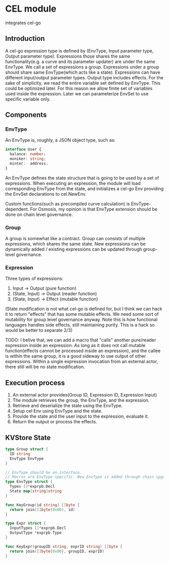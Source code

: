 # CEL module

integrates cel-go

## Introduction

A cel-go expression type is defined by (EnvType, Input parameter type, Output parameter type).
Expressions those shares the same functionality(e.g. a curve and its parameter updater) are under the same EnvType.
We call a set of expressions a group. Expressions under a group should share same EnvType(which acts like a state). 
Expressions can have different input/output parameter types. Output type includes effects.
For the sake of simplicity, we read the entire variable set defined by EnvType. This could be optimized later.
For this reason we allow finite set of variables used inside the expression.
Later we can parameterize EnvSet to use specific variable only.

## Components

### EnvType

An EnvType is, roughly, a JSON object type, such as:

```ts
interface User {
  balance: number;
  moniker: string;
  minter:  address;
}
```

An EnvType defines the state structure that is going to be used by a set of expressions.
When executing an expression, the module will load corresponding EnvType from the state,
and initializes a cel-go Env providing the EnvSet declarations to cel.NewEnv.

Custom functions(such as precompiled curve calculation) is EnvType-dependent. 
For Osmosis, my opinion is that EnvType extension should be done on chain level governance.

### Group

A group is somewhat like a contract. Group can consists of multiple expressions, which shares the same state.
New expressions can be dynamically added / existing expressions can be updated through group-level governance.

### Expression

Three types of expressions:
1. Input -> Output (pure function)
2. (State, Input) -> Output (reader function)
3. (State, Input) -> Effect (mutable function)

(State modification is not what cel-go is defined for, but I think we can hack it to return "effects" that 
has some mutable effects. We need some sort of mutability for group level governance anyway. Note this is 
how functional languages handles side effects, still maintaining purity. This is a hack so would be better to separate 2/3)

TODO: I belive that, we can add a macro that "calls" another pure/reader expression inside an expression. 
As long as it does not call mutable function(effects cannot be processed inside an expression), and the callee
is within the same group, it is a good sideway to use output of other expressions. 
Within a single expression invocation from an external actor, there still will be no state modification.

## Execution process

1. An external actor provides(Group ID, Expression ID, Expression Input)
2. The module retrieves the group, the EnvType, and the expression.
3. Retrieve and deserialize the state using the EnvType.
4. Setup cel Env using EnvType and the state.
5. Provide the state and the user input to the expression, evaluate it.
6. Return the output or process the effects.

## KVStore State

```go
type Group struct {
  ID string
  EnvType EnvType
}

// EnvType should be an interface.
// Macros are EnvType specific. New EnvType is added through chain upgrade. 
type EnvType struct {
  Types []*exprpb.Decl
  State map[string]string
}

func KeyGroup(id string) []byte {
  return join([]byte(0x00), id)
}

type Expr struct {
  InputTypes []*exprpb.Decl
  OutputType *exprpb.Type
}

func KeyExpr(groupID string, exprID string) []byte {
  return join([]byte{0x00}, groupID, exprID)
}
```
